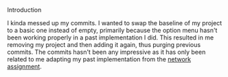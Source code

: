 Introduction 

I kinda messed up my commits. I wanted to swap the baseline of my project to a basic one instead of empty, primarily because the option menu hasn't been working properly in a past implementation I did. 
This resulted in me removing my project and then adding it again, thus purging previous commits. 
The commits hasn't been any impressive as it has only been related to me adapting my past implementation from the [network assignment](https://github.com/a17jespe/mobileapp-programming-networking). 
